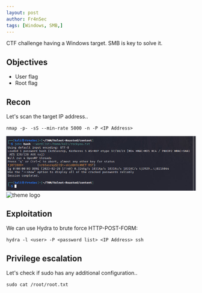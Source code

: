 ```yaml
---
layout: post
author: Fr4nSec
tags: [Windows, SMB,]
---
```


CTF challenge having a Windows target. SMB is key to solve it.

## Objectives

- User flag
- Root flag

## Recon

Let's scan the target IP address..

```
nmap -p- -sS --min-rate 5000 -n -P <IP Address>
```

![theme logo](https://github.com/Fr4nSec/fr4nsec.github.io/blob/master/images/roasted.jpg)
![theme logo](http://www.abhinavsaxena.com/images/abhinav.jpeg)

## Exploitation

We can use Hydra to brute force HTTP-POST-FORM:


```
hydra -l <user> -P <password list> <IP Address> ssh
```



## Privilege escalation

Let's check if sudo has any additional configuration..

```
sudo cat /root/root.txt
```
